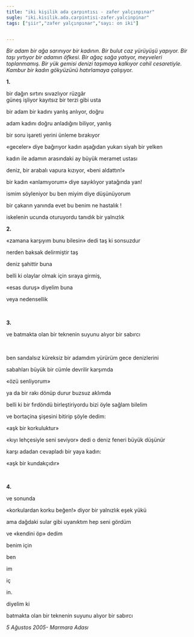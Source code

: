 ```yaml
---
title: "iki kişilik ada çarpıntısı - zafer yalçınpınar"
sugle: "iki.kisilik.ada.carpintisi-zafer.yalcinpinar"
tags: ["şiir","zafer yalçınpınar","sayı: on iki"]


---
```

*Bir adam bir ağa sarınıyor bir kadının. Bir bulut caz yürüyüşü yapıyor.
Bir taşı yırtıyor bir adamın öfkesi. Bir ağaç sağa yatıyor, meyveleri
toplanmamış. Bir yük gemisi denizi taşımaya kalkıyor cahil cesaretiyle.
Kambur bir kadın gökyüzünü hatırlamaya çalışıyor.*

**1.**

bir dağın sırtını sıvazlıyor rüzgâr\
güneş işliyor kayıtsız bir terzi gibi usta

bir adam bir kadını yanlış anlıyor, doğru

adam kadını doğru anladığını biliyor, yanlış

bir soru işareti yerini ünleme bırakıyor

«geceler» diye bağırıyor kadın aşağıdan yukarı siyah bir yelken

kadın ile adamın arasındaki ay büyük meramet ustası

deniz, bir arabalı vapura kızıyor, «beni aldattın!»

bir kadın «anlamıyorum» diye sayıklıyor yatağında yan!

ismim söyleniyor bu ben miyim diye düşünüyorum

bir çakarın yanında evet bu benim ne hastalık !

iskelenin ucunda oturuyordu tanıdık bir yalnızlık

**2.**

«zamana karşıyım bunu bilesin» dedi taş ki sonsuzdur

nerden baksak delirmiştir taş

deniz şahittir buna

belli ki olaylar olmak için sıraya girmiş,

«esas duruş» diyelim buna

veya nedensellik

 

**3.**

ve batmakta olan bir teknenin suyunu alıyor bir sabırcı

 

ben sandalsız küreksiz bir adamdım yürürüm gece denizlerini

sabahları büyük bir cümle devrilir karşımda

«özü senliyorum»

ya da bir rakı dönüp durur buzsuz aklımda

belli ki bir fırdöndü birleştiriyordu bizi öyle sağlam bilelim

ve bortaçina şişesini bitirip şöyle dedim:

«aşk bir korkuluktur»

«kıyı lehçesiyle seni seviyor» dedi o deniz feneri büyük düşünür

karşı adadan cevapladı bir yaya kadın:

«aşk bir kundakçıdır»

 

**4.**

ve sonunda

«korkulardan korku beğen!» diyor bir yalnızlık eşek yükü

ama dağdaki sular gibi uyanıktım hep seni gördüm

ve «kendini öp» dedim

benim için

ben

im

iç

in.

diyelim ki

batmakta olan bir teknenin suyunu alıyor bir sabırcı

*5 Ağustos 2005- Marmara Adası*
